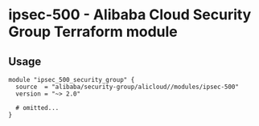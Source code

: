 # ipsec-500 - Alibaba Cloud Security Group Terraform module

## Usage

```hcl
module "ipsec_500_security_group" {
  source  = "alibaba/security-group/alicloud//modules/ipsec-500"
  version = "~> 2.0"

  # omitted...
}
```

<!-- BEGINNING OF PRE-COMMIT-TERRAFORM DOCS HOOK -->
<!-- END OF PRE-COMMIT-TERRAFORM DOCS HOOK -->
